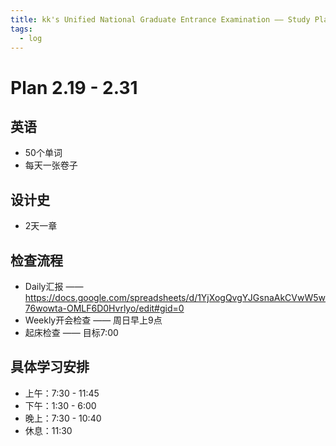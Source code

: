 ```yaml
---
title: kk's Unified National Graduate Entrance Examination —— Study Plan
tags:
  - log
---
```


# Plan 2.19 - 2.31


## 英语

* 50个单词
* 每天一张卷子

## 设计史

* 2天一章

## 检查流程

* Daily汇报 —— https://docs.google.com/spreadsheets/d/1YjXogQvgYJGsnaAkCVwW5w76wowta-OMLF6D0Hvrlyo/edit#gid=0
* Weekly开会检查 —— 周日早上9点
* 起床检查 —— 目标7:00

## 具体学习安排

* 上午：7:30 - 11:45
* 下午：1:30 - 6:00
* 晚上：7:30 - 10:40
* 休息：11:30


